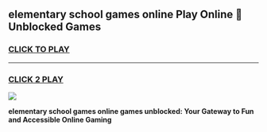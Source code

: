 
## elementary school games online Play Online 👋 Unblocked Games
<h3>
<a href="https://news.freeplayer.one?title=elementary_school_games_online&ref=17GH">CLICK TO PLAY</a></h3>
<hr>

<h3>
<a href="https://news.freeplayer.one?title=elementary_school_games_online&ref=17GH">CLICK 2 PLAY</a>
  
</h3>

<a href="https://news.freeplayer.one?title=elementary_school_games_online&ref=17GH/"><img src="https://clearcache.store/games.png"></a>


**elementary school games online games unblocked: Your Gateway to Fun and Accessible Online Gaming**
